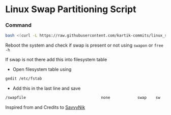 # Linux Swap Partitioning Script #

### Command ###

```bash
bash <(curl -L https://raw.githubusercontent.com/kartik-commits/linux_swap/main/deb_swap.sh)
```

Reboot the system and check if swap is present or not using `swapon` or `free -h` 


If swap is not there add this into filesystem table

* Open filesystem table using

```bash
gedit /etc/fstab
```
* Add this in the last line and save

```bash
/swapfile                                 none            swap    sw              0       0 
```


Inspired from and Credits to [SavvyNik](https://youtu.be/HSbBl31ohjE?si=4KBg-sR7yL3hTQTz)

